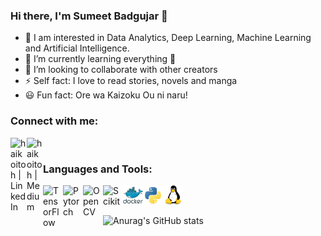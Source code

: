 ### Hi there, I'm Sumeet Badgujar 👋

- 🔭 I am interested in Data Analytics, Deep Learning, Machine Learning and Artificial Intelligence.
- 🌱 I’m currently learning everything 🤣
- 👯 I’m looking to collaborate with other creators
- ⚡ Self fact: I love to read stories, novels and manga
- 😃 Fun fact: Ore wa Kaizoku Ou ni naru!

### Connect with me:

[<img align="left" alt="haikoitoh | LinkedIn" width="26px" src="https://raw.githubusercontent.com/rahuldkjain/github-profile-readme-generator/master/src/images/icons/Social/linked-in-alt.svg" />][linkedin]
[<img align="left" alt="haikoitoh | Medium" width="26px" src="https://raw.githubusercontent.com/rahuldkjain/github-profile-readme-generator/master/src/images/icons/Social/medium.svg" />][medium]

<br />

### Languages and Tools:

[<img align="left" alt="TensorFlow" width="32px" src="https://www.vectorlogo.zone/logos/tensorflow/tensorflow-icon.svg" />][tensorflow]

[<img align="left" alt="Pytorch" width="32px" src="https://www.vectorlogo.zone/logos/pytorch/pytorch-icon.svg" />][pytorch]

[<img align="left" alt="OpenCV" width="32px" src="https://www.vectorlogo.zone/logos/opencv/opencv-icon.svg" />][opencv]

[<img align="left" alt="Scikit" width="32px" src="https://upload.wikimedia.org/wikipedia/commons/0/05/Scikit_learn_logo_small.svg" />][scikit]

[<img align="left" alt="Docker" width="32px" src="https://raw.githubusercontent.com/devicons/devicon/master/icons/docker/docker-original-wordmark.svg" />][docker]

[<img align="left" alt="Python" width="32px" src="https://raw.githubusercontent.com/devicons/devicon/master/icons/python/python-original.svg" />][python]

[<img align="left" alt="Linux" width="32px" src="https://raw.githubusercontent.com/devicons/devicon/master/icons/linux/linux-original.svg" />][linux]

<br />
<br />

![Anurag's GitHub stats](https://github-readme-stats.vercel.app/api?username=haikoitoh&show_icons=true&theme=radical&count_private=True&layout=default)

[linkedin]: https://linkedin.com/in/sumeetbadgujar
[medium]: https://medium.com/@sumeetbadgujar

[tensorflow]: https://www.tensorflow.org
[pytorch]: https://pytorch.org/
[linux]: https://www.linux.org/
[opencv]: https://opencv.org/
[scikit]: https://scikit-learn.org/
[docker]: https://www.docker.com/
[python]: https://pytorch.org/
